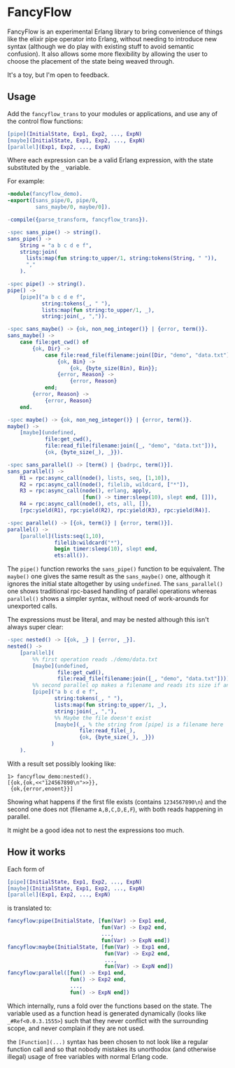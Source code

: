 FancyFlow
=====

FancyFlow is an experimental Erlang library to bring convenience of things like the elixir pipe operator into Erlang, without needing to introduce new syntax (although we do play with existing stuff to avoid semantic confusion). It also allows some more flexibility by allowing the user to choose the placement of the state being weaved through.

It's a toy, but I'm open to feedback.

Usage
-----

Add the `fancyflow_trans` to your modules or applications, and use any of the control flow functions:

```erlang
[pipe](InitialState, Exp1, Exp2, ..., ExpN)
[maybe](InitialState, Exp1, Exp2, ..., ExpN)
[parallel](Exp1, Exp2, ..., ExpN)
```

Where each expression can be a valid Erlang expression, with the state substituted by the `_` variable.

For example:

```erlang
-module(fancyflow_demo).
-export([sans_pipe/0, pipe/0,
         sans_maybe/0, maybe/0]).

-compile({parse_transform, fancyflow_trans}).

-spec sans_pipe() -> string().
sans_pipe() ->
    String = "a b c d e f",
    string:join(
      lists:map(fun string:to_upper/1, string:tokens(String, " ")),
      ","
    ).

-spec pipe() -> string().
pipe() ->
    [pipe]("a b c d e f",
           string:tokens(_, " "),
           lists:map(fun string:to_upper/1, _),
           string:join(_, ",")).

-spec sans_maybe() -> {ok, non_neg_integer()} | {error, term()}.
sans_maybe() ->
    case file:get_cwd() of
        {ok, Dir} ->
            case file:read_file(filename:join([Dir, "demo", "data.txt"])) of
                {ok, Bin} ->
                    {ok, {byte_size(Bin), Bin}};
                {error, Reason} ->
                    {error, Reason}
            end;
        {error, Reason} ->
            {error, Reason}
    end.

-spec maybe() -> {ok, non_neg_integer()} | {error, term()}.
maybe() ->
    [maybe](undefined,
            file:get_cwd(),
            file:read_file(filename:join([_, "demo", "data.txt"])),
            {ok, {byte_size(_), _}}).

-spec sans_parallel() -> [term() | {badrpc, term()}].
sans_parallel() ->
    R1 = rpc:async_call(node(), lists, seq, [1,10]),
    R2 = rpc:async_call(node(), filelib, wildcard, ["*"]),
    R3 = rpc:async_call(node(), erlang, apply,
                        [fun() -> timer:sleep(10), slept end, []]),
    R4 = rpc:async_call(node(), ets, all, []),
    [rpc:yield(R1), rpc:yield(R2), rpc:yield(R3), rpc:yield(R4)].

-spec parallel() -> [{ok, term()} | {error, term()}].
parallel() ->
    [parallel](lists:seq(1,10),
               filelib:wildcard("*"),
               begin timer:sleep(10), slept end,
               ets:all()).

```

The `pipe()` function reworks the `sans_pipe()` function to be equivalent. The `maybe()` one gives the same result as the `sans_maybe()` one, although it ignores the initial state altogether by using `undefined`. The `sans_parallel()` one shows traditional rpc-based handling of parallel operations whereas `parallel()` shows a simpler syntax, without need of work-arounds for unexported calls.

The expressions must be literal, and may be nested although this isn't always super clear:


```erlang
-spec nested() -> [{ok, _} | {error, _}].
nested() ->
    [parallel](
        %% first operation reads ./demo/data.txt
        [maybe](undefined,
                file:get_cwd(),
                file:read_file(filename:join([_, "demo", "data.txt"]))),
        %% second parallel op makes a filename and reads its size if any
        [pipe]("a b c d e f",
               string:tokens(_, " "),
               lists:map(fun string:to_upper/1, _),
               string:join(_, ","),
               %% Maybe the file doesn't exist
               [maybe](_, % the string from [pipe] is a filename here
                       file:read_file(_),
                       {ok, {byte_size(_), _}})
              )
    ).
```

With a result set possibly looking like:

```
1> fancyflow_demo:nested().
[{ok,{ok,<<"124567890\n">>}},
 {ok,{error,enoent}}]
```
Showing what happens if the first file exists (contains `1234567890\n`) and the second one does not (filename `A,B,C,D,E,F`), with both reads happening in parallel.

It might be a good idea not to nest the expressions too much.

How it works
------------

Each form of

```erlang
[pipe](InitialState, Exp1, Exp2, ..., ExpN)
[maybe](InitialState, Exp1, Exp2, ..., ExpN)
[parallel](Exp1, Exp2, ..., ExpN)
```

is translated to:

```erlang
fancyflow:pipe(InitialState, [fun(Var) -> Exp1 end,
                              fun(Var) -> Exp2 end,
                              ...,
                              fun(Var) -> ExpN end])
fancyflow:maybe(InitialState, [fun(Var) -> Exp1 end,
                               fun(Var) -> Exp2 end,
                               ...,
                               fun(Var) -> ExpN end])
fancyflow:parallel([fun() -> Exp1 end,
                    fun() -> Exp2 end,
                    ...,
                    fun() -> ExpN end])
```

Which internally, runs a fold over the functions based on the state. The variable used as a function head is generated dynamically (looks like `_#Ref<0.0.3.1555>`) such that they never conflict with the surrounding scope, and never complain if they are not used.

the `[Function](...)` syntax has been chosen to not look like a regular function call and so that nobody mistakes its unorthodox (and otherwise illegal) usage of free variables with normal Erlang code.
